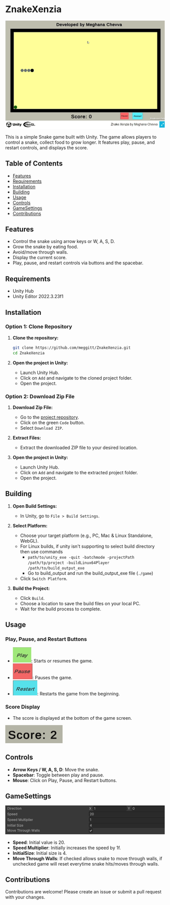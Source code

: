 # ZnakeXenzia
![Snake Xenzia by Meghana Chevva](images/ZnakeXenzia.gif)

This is a simple Snake game built with Unity. The game allows players to control a snake, collect food to grow longer. It features play, pause, and restart controls, and displays the score.

## Table of Contents

- [Features](#features)
- [Requirements](#requirements)
- [Installation](#installation)
- [Building](#building)
- [Usage](#usage)
- [Controls](#controls)
- [GameSettings](#gamesettings)
- [Contributions](#contributing)

## Features

- Control the snake using arrow keys or W, A, S, D.
- Grow the snake by eating food.
- Avoid/move through walls.
- Display the current score.
- Play, pause, and restart controls via buttons and the spacebar.

## Requirements

- Unity Hub
- Unity Editor 2022.3.23f1

## Installation

### Option 1: Clone Repository

1. **Clone the repository:**

    ```bash
    git clone https://github.com/meggitt/ZnakeXenzia.git
    cd ZnakeXenzia
    ```

2. **Open the project in Unity:**

    - Launch Unity Hub.
    - Click on `Add` and navigate to the cloned project folder.
    - Open the project.

### Option 2: Download Zip File

1. **Download Zip File:**

    - Go to the [project repository](https://github.com/meggitt/ZnakeXenzia).
    - Click on the green `Code` button.
    - Select `Download ZIP`.

2. **Extract Files:**

    - Extract the downloaded ZIP file to your desired location.

3. **Open the project in Unity:**

    - Launch Unity Hub.
    - Click on `Add` and navigate to the extracted project folder.
    - Open the project.

## Building


1. **Open Build Settings:**

    - In Unity, go to `File > Build Settings`.

2. **Select Platform:**

    - Choose your target platform (e.g., PC, Mac & Linux Standalone, WebGL).
    - For Linux builds, if unity isn't supporting to select build directory then use commands 
        - `path/to/unity_exe -quit -batchmode -projectPath /path/tp/project -buildLinux64Player /path/to/build_output_exe`
        - Go to build_output and run the build_output_exe file (`./game`)
    - Click `Switch Platform`.

3. **Build the Project:**

    - Click `Build`.
    - Choose a location to save the build files on your local PC.
    - Wait for the build process to complete.

## Usage

### Play, Pause, and Restart Buttons

- ![Play Button](images/play_button.png): Starts or resumes the game.
- ![Pause Button](images/pause_button.png): Pauses the game.
- ![Restart Button](images/restart_button.png): Restarts the game from the beginning.

### Score Display

- The score is displayed at the bottom of the game screen.

![Score](images/score.png)

## Controls

- **Arrow Keys / W, A, S, D**: Move the snake.
- **Spacebar**: Toggle between play and pause.
- **Mouse**: Click on Play, Pause, and Restart buttons.

## GameSettings
![Game Settings](images/gamesettings.png)
- **Speed**: Initial value is 20.
- **Speed Multiplier**: Initially increases the speed by 1f.
- **InitialSize**: Initial size is 4.
- **Move Through Walls**: If checked allows snake to move through walls, if unchecked game will reset everytime snake hits/moves through walls.

## Contributions

Contributions are welcome! Please create an issue or submit a pull request with your changes.
